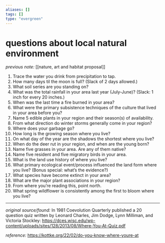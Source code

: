 ```yaml
---
aliases: []
tags: []
type: "evergreen"
---
```


# questions about local natural environment

_previous note:_ [[nature, art and habitat proposal]]

1.  Trace the water you drink from precipitation to tap.
2.  How many days til the moon is full? (Slack of 2 days allowed.)
3.  What soil series are you standing on?
4.  What was the total rainfall in your area last year (July-June)? (Slack: 1 inch for every 20 inches.)
5.  When was the last time a fire burned in your area?
6.  What were the primary subsistence techniques of the culture that lived in your area before you?
7.  Name 5 edible plants in your region and their season(s) of availability.
8.  From what direction do winter storms generally come in your region?
9.  Where does your garbage go?
10.  How long is the growing season where you live?
11.  On what day of the year are the shadows the shortest where you live?
12.  When do the deer rut in your region, and when are the young born?
13.  Name five grasses in your area. Are any of them native?
14.  Name five resident and five migratory birds in your area.
15.  What is the land use history of where you live?
16.  What primary ecological event/process influenced the land form where you live? (Bonus special: what’s the evidence?)
17.  What species have become extinct in your area?
18.  What are the major plant associations in your region?
19.  From where you’re reading this, point north.
20.  What spring wildflower is consistently among the first to bloom where you live?

---

_original source/found:_ In 1981 Coevolution Quarterly published a 20 question quiz written by Leonard Charles, Jim Dodge, Lynn Milliman, and Victoria Stockley: <https://dces.wisc.edu/wp-content/uploads/sites/128/2013/08/Where-You-At-Quiz.pdf>

_reference:_ <https://kottke.org/22/02/do-you-know-where-youre-at>




